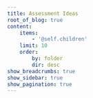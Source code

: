 ```yaml
---
title: Assessment Ideas
root_of_blog: true
content:
    items:
        - '@self.children'
    limit: 10
    order:
        by: folder
        dir: desc
show_breadcrumbs: true
show_sidebar: true
show_pagination: true
---
```

